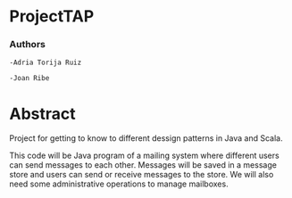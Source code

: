 # ProjectTAP
### Authors

    -Adria Torija Ruiz

    -Joan Ribe



# Abstract
Project for getting to know to different dessign patterns in Java and Scala.

This code will be Java program of a mailing system where different users can send messages to each other.
Messages will be saved in a message store and users can send or receive messages to the store. We
will also need some administrative operations to manage mailboxes.
